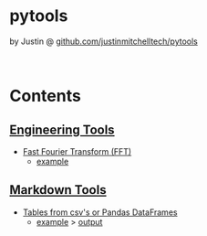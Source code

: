 # pytools 

by Justin @ [github.com/justinmitchelltech/pytools](https://github.com/justinmitchelltech/pytools) 

<br>

# Contents

## [Engineering Tools](/engineering)

* [Fast Fourier Transform (FFT)](/engineering/fft.py)
    * [example](/engineering/fft_example.py)

## [Markdown Tools](/markdown)

* [Tables from csv's or Pandas DataFrames](/markdown/tables.py)
    * [example](/markdown/tables_example.py) > [output](/markdown/tables_example.md)
